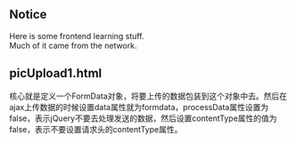 ## Notice
Here is some frontend learning stuff.  
Much of it came from the network.

## picUpload1.html
核心就是定义一个FormData对象，将要上传的数据包装到这个对象中去。然后在ajax上传数据的时候设置data属性就为formdata，processData属性设置为false，表示jQuery不要去处理发送的数据，然后设置contentType属性的值为false，表示不要设置请求头的contentType属性。

